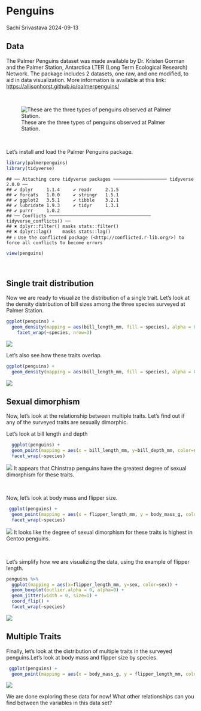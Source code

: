 Penguins
================
Sachi Srivastava
2024-09-13

## Data

The Palmer Penguins dataset was made available by Dr. Kristen Gorman and
the Palmer Station, Antarctica LTER (Long Term Ecological Research)
Network. The package includes 2 datasets, one raw, and one modified, to
aid in data visualization. More information is available at this link:
<https://allisonhorst.github.io/palmerpenguins/>

<br>

<figure>
<img
src="https://allisonhorst.github.io/palmerpenguins/reference/figures/lter_penguins.png"
alt="These are the three types of penguins observed at Palmer Station." />
<figcaption aria-hidden="true">These are the three types of penguins
observed at Palmer Station.</figcaption>
</figure>

<br>

Let’s install and load the Palmer Penguins package.

``` r
library(palmerpenguins)
library(tidyverse)
```

    ## ── Attaching core tidyverse packages ──────────────────── tidyverse 2.0.0 ──
    ## ✔ dplyr     1.1.4     ✔ readr     2.1.5
    ## ✔ forcats   1.0.0     ✔ stringr   1.5.1
    ## ✔ ggplot2   3.5.1     ✔ tibble    3.2.1
    ## ✔ lubridate 1.9.3     ✔ tidyr     1.3.1
    ## ✔ purrr     1.0.2     
    ## ── Conflicts ────────────────────────────────────── tidyverse_conflicts() ──
    ## ✖ dplyr::filter() masks stats::filter()
    ## ✖ dplyr::lag()    masks stats::lag()
    ## ℹ Use the conflicted package (<http://conflicted.r-lib.org/>) to force all conflicts to become errors

``` r
view(penguins)
```

<br>

## Single trait distribution

Now we are ready to visualize the distribution of a single trait. Let’s
look at the density distribution of bill sizes among the three species
surveyed at Palmer Station.

``` r
ggplot(penguins) +
  geom_density(mapping = aes(bill_length_mm, fill = species), alpha = 0.5) + 
    facet_wrap(~species, nrow=3)
```

![](Penguins_files/figure-gfm/unnamed-chunk-2-1.png)<!-- -->

Let’s also see how these traits overlap.

``` r
ggplot(penguins) +
  geom_density(mapping = aes(bill_length_mm, fill = species), alpha = 0.5)
```

![](Penguins_files/figure-gfm/unnamed-chunk-3-1.png)<!-- --> <br>

## Sexual dimorphism

Now, let’s look at the relationship between multiple traits. Let’s find
out if any of the surveyed traits are sexually dimorphic.

Let’s look at bill length and depth

``` r
  ggplot(penguins) +
  geom_point(mapping = aes(x = bill_length_mm, y=bill_depth_mm, color=sex), size = 1) +
  facet_wrap(~species)
```

![](Penguins_files/figure-gfm/unnamed-chunk-4-1.png)<!-- --> It appears
that Chinstrap penguins have the greatest degree of sexual dimorphism
for these traits.

<br>

Now, let’s look at body mass and flipper size.

``` r
 ggplot(penguins) +
  geom_point(mapping = aes(x = flipper_length_mm, y = body_mass_g, color=sex), size = 1) +
  facet_wrap(~species)
```

![](Penguins_files/figure-gfm/unnamed-chunk-5-1.png)<!-- --> It looks
like the degree of sexual dimorphism for these traits is highest in
Gentoo penguins.

<br>

Let’s simplify how we are visualizing the data, using the example of
flipper length.

``` r
penguins %>%
  ggplot(mapping = aes(x=flipper_length_mm, y=sex, color=sex)) +
  geom_boxplot(outlier.alpha = 0, alpha=0) +
  geom_jitter(width = 0, size=1) +
  coord_flip() +
  facet_wrap(~species)
```

![](Penguins_files/figure-gfm/unnamed-chunk-6-1.png)<!-- -->

## Multiple Traits

Finally, let’s look at the distribution of multiple traits in the
surveyed penguins.Let’s look at body mass and flipper size by species.

``` r
 ggplot(penguins) +
  geom_point(mapping = aes(x = body_mass_g, y = flipper_length_mm, color=species), size = 1)
```

![](Penguins_files/figure-gfm/unnamed-chunk-7-1.png)<!-- -->

We are done exploring these data for now! What other relationships can
you find between the variables in this data set?
